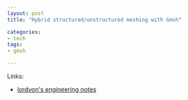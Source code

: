 ```yaml
---
layout: post
title: "Hybrid structured/unstructured meshing with Gmsh"

categories:
- tech
tags:
- gmsh

---
```


Links:
*   [lordvon's engineering notes](http://lordvon64.blogspot.com/2012/03/hybrid-structuredunstructured-meshing.html)

